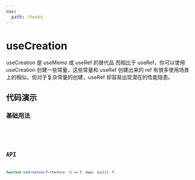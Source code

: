 ```yaml
---
nav:
  path: /hooks
---
```


# useCreation

useCreation 是 useMemo 或 useRef 的替代品
而相比于 useRef，你可以使用 useCreation 创建一些常量，这些常量和 useRef 创建出来的 ref 有很多使用场景上的相似，但对于复杂常量的创建，useRef 却容易出现潜在的性能隐患。

## 代码演示

### 基础用法

<code hideActions='["CSB"]' src="./demo/demo1.tsx" />

<code hideActions='["CSB"]' src="./demo/demo2.tsx" />

## API

```typescript
function useCreation<T>(factory: () => T, deps: any[]): T;
```
